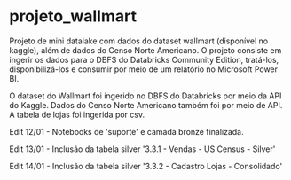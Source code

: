# projeto_wallmart
Projeto de mini datalake com dados do dataset wallmart (disponível no kaggle), além de dados do Censo Norte Americano. O projeto consiste em ingerir os dados para o DBFS do Databricks Community Edition, tratá-los, disponibilizá-los e consumir por meio de um relatório no Microsoft Power BI. 

O dataset do Wallmart foi ingerido no DBFS do Databricks por meio da API do Kaggle.
Dados do Censo Norte Americano também foi por meio de API. 
A tabela de lojas foi ingerida por csv. 

Edit 12/01 - Notebooks de 'suporte' e camada bronze finalizada. 

Edit 13/01 - Inclusão da tabela silver '3.3.1 - Vendas - US Census - Silver'

Edit 14/01 - Inclusão da tabela silver '3.3.2 - Cadastro Lojas - Consolidado'
